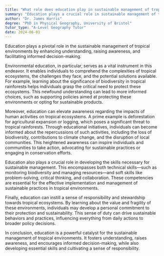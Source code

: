 ```yaml
---
title: "What role does education play in sustainable management of tropical environments?"
summary: "Education plays a crucial role in sustainable management of tropical environments by promoting understanding, awareness, and informed decision-making."
author: "Dr. James Harris"
degree: "PhD in Physical Geography, University of Bristol"
tutor_type: "A-Level Geography Tutor"
date: 2024-06-01
---
```


Education plays a pivotal role in the sustainable management of tropical environments by enhancing understanding, raising awareness, and facilitating informed decision-making.

Environmental education, in particular, serves as a vital instrument in this endeavor. It enables individuals to comprehend the complexities of tropical ecosystems, the challenges they face, and the potential solutions available. For example, learning about the significance of biodiversity in tropical rainforests helps individuals grasp the critical need to protect these ecosystems. This newfound understanding can lead to more informed choices, such as supporting policies aimed at protecting these environments or opting for sustainable products.

Moreover, education can elevate awareness regarding the impacts of human activities on tropical ecosystems. A prime example is deforestation for agricultural expansion or logging, which poses a significant threat to tropical rainforests. Through educational initiatives, individuals can become informed about the repercussions of such activities, including the loss of biodiversity, contributions to climate change, and the disruption of local communities. This heightened awareness can inspire individuals and communities to take action, advocating for sustainable practices or engaging in conservation efforts.

Education also plays a crucial role in developing the skills necessary for sustainable management. This encompasses both technical skills—such as monitoring biodiversity and managing resources—and soft skills like problem-solving, critical thinking, and collaboration. These competencies are essential for the effective implementation and management of sustainable practices in tropical environments.

Finally, education can instill a sense of responsibility and stewardship towards tropical ecosystems. By learning about the value and fragility of these environments, individuals may develop a personal commitment to their protection and sustainability. This sense of duty can drive sustainable behaviors and practices, influencing everything from daily actions to broader policy decisions.

In conclusion, education is a powerful catalyst for the sustainable management of tropical environments. It fosters understanding, raises awareness, and encourages informed decision-making, while also developing essential skills and cultivating a sense of responsibility.
    